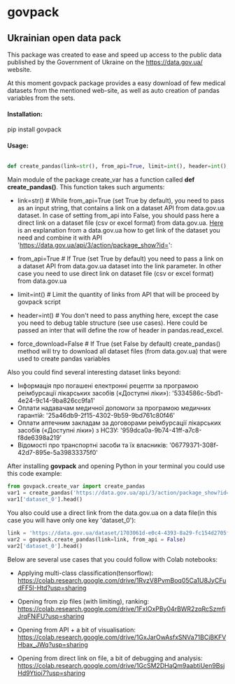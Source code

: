 # **govpack**

## Ukrainian open data pack

This package was created to ease and speed up access to the public data published by the Government of Ukraine on the https://data.gov.ua/ website.

At this moment govpack package provides a easy download of few medical datasets from the mentioned web-site, as well as auto creation of pandas variables from the sets.

#### Installation:

pip install govpack

#### Usage:

```python

def create_pandas(link=str(), from_api=True, limit=int(), header=int(), force_download=False)

```

Main module of the package create_var has a function called **def create_pandas()**. This function takes such arguments:
  * link=str() # While from_api=True (set True by default), you need to pass as an input string, that contains a link on a dataset API from data.gov.ua dataset. In case of setting from_api into False, you should pass here a direct link on a dataset file (csv or excel format) from data.gov.ua. [Here](https://data.gov.ua/pages/aboutuser2?fbclid=IwAR2P3KN8P8JhZu8GUhHQZ4rh5-DlhSwp375kPFrbkwxprEvHm0mwhr2wQ1M) is an explanation from a data.gov.ua how to get link of the dataset you need and combine it with API 'https://data.gov.ua/api/3/action/package_show?id=':

  * from_api=True # If True (set True by default) you need to pass a link on a dataset API from data.gov.ua dataset into the link parameter. In other case you need to use direct link on dataset file (csv or excel format) from data.gov.ua

  * limit=int() # Limit the quantity of links from API that will be proceed by govpack script

  * header=int() # You don't need to pass anything here, except the case you need to debug table structure (see use cases). Here could be passed an inter that will define the row of header in pandas.read_excel.

  * force_download=False # If True (set False by default) create_pandas() method will try to download all dataset files (from data.gov.ua) that were used to create pandas variables

Also you could find several interesting dataset links beyond:
  * Інформація про погашені електронні рецепти за програмою реімбурсації лікарських засобів («Доступні ліки»): '5334586c-5bd1-4e24-9c14-9ba826cc9fa1'
  * Оплати надавачам медичної допомоги за програмою медичних гарантій: '25a46db9-2f15-4302-9b59-9bd761c80f46'
  * Оплати аптечним закладам за договорами реімбурсації лікарських засобів («Доступні ліки») з НСЗУ: '959dca0a-9b74-41ff-a7c8-f8de6398a219'
  * Відомості про транспортні засоби та їх власників: '06779371-308f-42d7-895e-5a39833375f0'

After installing **govpack** and opening Python in your terminal you could use this code example:

```python
from govpack.create_var import create_pandas
var1 = create_pandas('https://data.gov.ua/api/3/action/package_show?id=959dca0a-9b74-41ff-a7c8-f8de6398a219')
var1['dataset_0'].head()
```

You also could use a direct link from the data.gov.ua on a data file(in this case you will have only one key 'dataset_0'):

```python
link = 'https://data.gov.ua/dataset/1703061d-e0c4-4393-8a29-fc154d2705fe/resource/506977cc-1793-41ee-b14e-6d2bab7c02f4/download/pasport-naboru-danikh.xlsx'
var2 = govpack.create_pandas(link=link, from_api = False)
var2['dataset_0'].head()
```

Below are several use cases that you could follow with Colab notebooks:
  * Applying multi-class classification(tensorflow): https://colab.research.google.com/drive/1RvzV8PvmBoq05Ca1U8JyCFudFF5I-Htd?usp=sharing

  * Opening from zip files (with limiting), ranking: https://colab.research.google.com/drive/1FxIOxPBy04rBWR2zqRcSzmfiJrqFNiFU?usp=sharing

  * Opening from API + a bit of visualisation: https://colab.research.google.com/drive/1GxJarOwAsfxSNVa71BCjBKFVHbax_JWq?usp=sharing

  * Opening from direct link on file, a bit of debugging and analysis: https://colab.research.google.com/drive/1GcSM2DHaQm9aabtiUen9BsjHd9Ytioi7?usp=sharing
